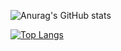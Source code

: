

![Anurag's GitHub stats](https://github-readme-stats.vercel.app/api?username=Linghucong1999&show_icons=true&theme=merko)



[![Top Langs](https://github-readme-stats.vercel.app/api/top-langs/?username=Linghucong1999&layout=pie)](https://github.com/anuraghazra/github-readme-stats)

